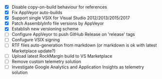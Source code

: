- [x] Disable copy-on-build behaviour for references
- [x] Fix AppVeyor auto-builds
- [x] Support single VSIX for Visual Studio 2012/2013/2015/2017
- [x] Patch AssemblyInfo file versions by AppVeyor
- [x] Establish new versioning scheme
- [ ] Configure AppVeyor to push GitHub Release on 'release' tags
- [ ] Confugure VSIX signing
- [ ] RTF files auto-generation from markdown (or markdown is ok with latest Marketplace update?)
- [ ] Upload latest RockMargin build to VS Marketplace
- [ ] Remove custom telemetry solution
- [ ] Investigate Google Analytics and Application Insights as telemetry solution
